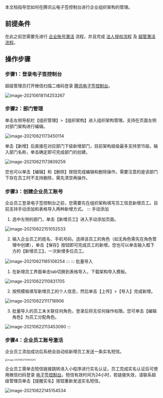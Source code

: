 本文档指导您如何在腾讯云电子签控制台进行企业组织架构的管理。

## 前提条件

在此之前您需要先进行 [企业账号激活](https://cloud.tencent.com/document/product/1323/58492) 流程，并且完成 [法人授权流程](https://cloud.tencent.com/document/product/1323/58494) 及 [超管激活流程](https://cloud.tencent.com/document/product/1323/58493)。

## 操作步骤

### 步骤1：登录电子签控制台

超级管理员打开微信扫描二维码登录 [腾讯电子签控制台](https://ess.tencent.com/)。

![image-20210618114253267](https://main.qcloudimg.com/raw/18112971f84bad49bfa231abc74f4d4c.png)

### 步骤2：部门管理

单击左侧导航栏【组织管理】>【组织架构】进入组织架构管理。支持在页面左侧对部门架构进行编辑。

![image-20210621173450114](https://main.qcloudimg.com/raw/5d799990ecfb86f4beb14799045e2ed1.png)

单击【新增】后直接在对应部门下级新增部门，目前架构层级最多支持至15层。输入部门名称，单击确定即可完成部门的创建。

![image-20210621173809259](https://main.qcloudimg.com/raw/4eeefd02e100a492ff44caf7a06df6c9.png)

您也可以单击【编辑】和【删除】按钮完成编辑和删除操作。需要注意的是该部门下存在员工时不支持删除，需先清空再操作。



### 步骤3：创建企业员工账号

企业员工登录电子签控制台之前，您需要先在组织架构填写员工信息新增员工。目前支持手动添加和表格导入两种新增方式。
<dx-tabs>
::: 手动添加
1. 选中左侧的部门，单击【新增员工】进入手动添加页面。

![image-20210622151052533](https://main.qcloudimg.com/raw/d77dceea07de33c4d89c86a2fe28fc20.png)

2. 输入企业员工的姓名、手机号码，选择该员工的角色（如无角色需先在角色管理中创建），单击【保存】按钮即可完成员工的新增。您也可以单击输入框下方的【新增员工】，一次新增多位员工。

![image-20210621185108254](https://main.qcloudimg.com/raw/105a0f26d125476d0a97d550a98aaf9c.png)
:::
::: 批量导入
1. 在新增员工界面单击tab切换到表格导入，下载架构导入模板。

![image-20210622110831705](https://main.qcloudimg.com/raw/33ecb2004757ce34c5a683b7b671a463.png)

2. 按照模板填写新增员工的个人信息，然后单击【上传】>【导入】完成新增。

![image-20210622111718906](https://main.qcloudimg.com/raw/0919aa334a21fee961ec85f9a6916f13.png)

3. 批量导入的员工未关联任何角色，登录后将无任何操作权限。您可单击【编辑角色】为员工分配角色。

![image-20210622113453090](https://main.qcloudimg.com/raw/baf316ce6bf8fdedf3d5e10636b1fa2b.png)
:::
</dx-tabs>


### 步骤4：企业员工账号激活

企业员工添加成功后系统会自动给新增员工发送一条实名短信。

<img src="https://main.qcloudimg.com/raw/4c95544de38e765f62d34bfebbfc9128.png" alt="image-20210622114404243" style="zoom: 50%;" />

企业员工需单击短信链接跳转进入小程序进行实名认证，员工完成实名认证后可使用微信扫码登录 [电子签控制台](https://ess.tencent.com/)。短信有效时间为24小时，若链接失效，请联系超级管理员单击【提醒实名】按钮重新发送实名短信。

![image-20210622145154534](https://main.qcloudimg.com/raw/75ad7c67b9ad0ff7f2b8c69bb6f6e916.png)
